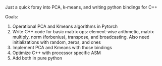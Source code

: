Just a quick foray into PCA, k-means, and writing python bindings for C++

Goals:
1. Operational PCA and Kmeans algorithms in Pytorch
2. Write C++ code for basic matrix ops: element-wise arithmetic, matrix
   multiply, norm (forbenius), transpose, and broadcasting. Also need 
   initializations with random, zeros, and ones
3. Implement PCA and Kmeans with those bindings
4. Optimize C++ with processor specific ASM
5. Add both in pure python


